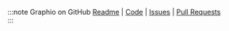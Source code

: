 :::note Graphio on GitHub
[Readme](https://github.com/py2neo-org/graphio/blob/master/README.md) | [Code](https://github.com/py2neo-org/graphio) | [Issues](https://github.com/py2neo-org/graphio/issues) | [Pull Requests](https://github.com/py2neo-org/graphio/pulls)  
:::